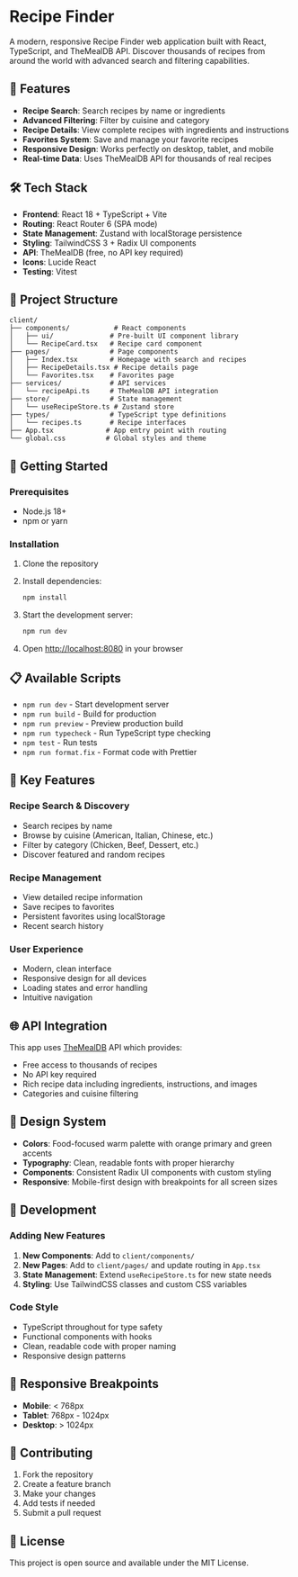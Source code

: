 # Recipe Finder

A modern, responsive Recipe Finder web application built with React, TypeScript, and TheMealDB API. Discover thousands of recipes from around the world with advanced search and filtering capabilities.

## 🌟 Features

- **Recipe Search**: Search recipes by name or ingredients
- **Advanced Filtering**: Filter by cuisine and category
- **Recipe Details**: View complete recipes with ingredients and instructions
- **Favorites System**: Save and manage your favorite recipes
- **Responsive Design**: Works perfectly on desktop, tablet, and mobile
- **Real-time Data**: Uses TheMealDB API for thousands of real recipes

## 🛠️ Tech Stack

- **Frontend**: React 18 + TypeScript + Vite
- **Routing**: React Router 6 (SPA mode)
- **State Management**: Zustand with localStorage persistence
- **Styling**: TailwindCSS 3 + Radix UI components
- **API**: TheMealDB (free, no API key required)
- **Icons**: Lucide React
- **Testing**: Vitest

## 📁 Project Structure

```
client/
├── components/           # React components
│   ├── ui/              # Pre-built UI component library
│   └── RecipeCard.tsx   # Recipe card component
├── pages/               # Page components
│   ├── Index.tsx        # Homepage with search and recipes
│   ├── RecipeDetails.tsx # Recipe details page
│   └── Favorites.tsx    # Favorites page
├── services/            # API services
│   └── recipeApi.ts     # TheMealDB API integration
├── store/               # State management
│   └── useRecipeStore.ts # Zustand store
├── types/               # TypeScript type definitions
│   └── recipes.ts       # Recipe interfaces
├── App.tsx             # App entry point with routing
└── global.css          # Global styles and theme
```

## 🚀 Getting Started

### Prerequisites

- Node.js 18+
- npm or yarn

### Installation

1. Clone the repository
2. Install dependencies:

   ```bash
   npm install
   ```

3. Start the development server:

   ```bash
   npm run dev
   ```

4. Open [http://localhost:8080](http://localhost:8080) in your browser

## 📋 Available Scripts

- `npm run dev` - Start development server
- `npm run build` - Build for production
- `npm run preview` - Preview production build
- `npm run typecheck` - Run TypeScript type checking
- `npm test` - Run tests
- `npm run format.fix` - Format code with Prettier

## 🎯 Key Features

### Recipe Search & Discovery

- Search recipes by name
- Browse by cuisine (American, Italian, Chinese, etc.)
- Filter by category (Chicken, Beef, Dessert, etc.)
- Discover featured and random recipes

### Recipe Management

- View detailed recipe information
- Save recipes to favorites
- Persistent favorites using localStorage
- Recent search history

### User Experience

- Modern, clean interface
- Responsive design for all devices
- Loading states and error handling
- Intuitive navigation

## 🌐 API Integration

This app uses [TheMealDB](https://www.themealdb.com/) API which provides:

- Free access to thousands of recipes
- No API key required
- Rich recipe data including ingredients, instructions, and images
- Categories and cuisine filtering

## 🎨 Design System

- **Colors**: Food-focused warm palette with orange primary and green accents
- **Typography**: Clean, readable fonts with proper hierarchy
- **Components**: Consistent Radix UI components with custom styling
- **Responsive**: Mobile-first design with breakpoints for all screen sizes

## 🔧 Development

### Adding New Features

1. **New Components**: Add to `client/components/`
2. **New Pages**: Add to `client/pages/` and update routing in `App.tsx`
3. **State Management**: Extend `useRecipeStore.ts` for new state needs
4. **Styling**: Use TailwindCSS classes and custom CSS variables

### Code Style

- TypeScript throughout for type safety
- Functional components with hooks
- Clean, readable code with proper naming
- Responsive design patterns

## 📱 Responsive Breakpoints

- **Mobile**: < 768px
- **Tablet**: 768px - 1024px
- **Desktop**: > 1024px

## 🤝 Contributing

1. Fork the repository
2. Create a feature branch
3. Make your changes
4. Add tests if needed
5. Submit a pull request

## 📄 License

This project is open source and available under the MIT License.
